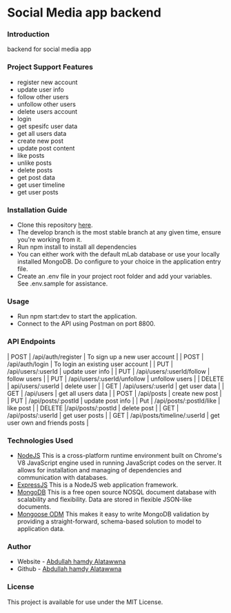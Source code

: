 # Social Media app backend

### Introduction

backend for social media app

### Project Support Features

- register new account
- update user info
- follow other users
- unfollow other users
- delete users account
- login
- get spesifc user data
- get all users data
- create new post
- update post content
- like posts
- unlike posts
- delete posts
- get post data
- get user timeline
- get user posts

### Installation Guide

- Clone this repository [here](https://github.com/blackdevelopa/ProjectSupport.git).
- The develop branch is the most stable branch at any given time, ensure you're working from it.
- Run npm install to install all dependencies
- You can either work with the default mLab database or use your locally installed MongoDB. Do configure to your choice in the application entry file.
- Create an .env file in your project root folder and add your variables. See .env.sample for assistance.

### Usage

- Run npm start:dev to start the application.
- Connect to the API using Postman on port 8800.

### API Endpoints

| POST | /api/auth/register | To sign up a new user account |
| POST | /api/auth/login | To login an existing user account |
| PUT | /api/users/:userId | update user info |
| PUT | /api/users/:userId/follow | follow users |
| PUT | /api/users/:userId/unfollow | unfollow users |
| DELETE | api/users/:userId | delete user |
| GET | /api/users/:userId | get user data |
| GET | /api/users | get all users data |
| POST | /api/posts | create new post |
| PUT | /api/posts/:postId | update post info |
| Put | /api/posts/:postId/like | like post |
| DELETE |/api/posts/:postId | delete post |
| GET | /api/posts/:userId | get user posts |
| GET | /api/posts/timeline/:userId | get user own and friends posts |

### Technologies Used

- [NodeJS](https://nodejs.org/) This is a cross-platform runtime environment built on Chrome's V8 JavaScript engine used in running JavaScript codes on the server. It allows for installation and managing of dependencies and communication with databases.
- [ExpressJS](https://www.expresjs.org/) This is a NodeJS web application framework.
- [MongoDB](https://www.mongodb.com/) This is a free open source NOSQL document database with scalability and flexibility. Data are stored in flexible JSON-like documents.
- [Mongoose ODM](https://mongoosejs.com/) This makes it easy to write MongoDB validation by providing a straight-forward, schema-based solution to model to application data.

### Author

- Website - [Abdullah hamdy Alatawwna](http://chicodiv.com/)
- Github - [Abdullah hamdy Alatawwna](https://github.com/DivChico)

### License

This project is available for use under the MIT License.
